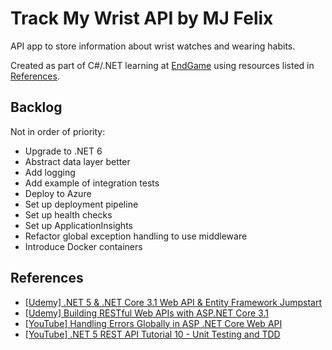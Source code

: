 # Track My Wrist API by MJ Felix

API app to store information about wrist watches and wearing habits.

Created as part of C#/.NET learning at [EndGame](https://www.end-game.com) using resources listed in [References](#references).

## Backlog

Not in order of priority:

- Upgrade to .NET 6
- Abstract data layer better
- Add logging
- Add example of integration tests
- Deploy to Azure
- Set up deployment pipeline
- Set up health checks
- Set up ApplicationInsights
- Refactor global exception handling to use middleware
- Introduce Docker containers

## References

- [[Udemy] .NET 5 & .NET Core 3.1 Web API & Entity Framework Jumpstart](https://www.udemy.com/course/net-core-31-web-api-entity-framework-core-jumpstart)
- [[Udemy] Building RESTful Web APIs with ASP.NET Core 3.1](https://www.udemy.com/course/building-restful-web-apis-with-aspnet-core)
- [[YouTube] Handling Errors Globally in ASP .NET Core Web API](https://www.youtube.com/watch?v=pOsExnj-_Kg)
- [[YouTube] .NET 5 REST API Tutorial 10 - Unit Testing and TDD](https://www.youtube.com/watch?v=dsD0CMgPjUk)
